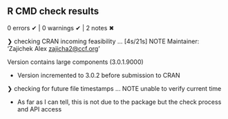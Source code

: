 ## R CMD check results

0 errors ✔ | 0 warnings ✔ | 2 notes ✖

❯ checking CRAN incoming feasibility ... [4s/21s] NOTE
  Maintainer: ‘Zajichek Alex <zajicha2@ccf.org>’
  
  Version contains large components (3.0.1.9000)
  
* Version incremented to 3.0.2 before submission to CRAN

❯ checking for future file timestamps ... NOTE
  unable to verify current time
  
* As far as I can tell, this is not due to the package but the check process and API access
